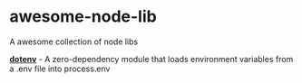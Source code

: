 # awesome-node-lib
A awesome collection of node libs

**[dotenv](https://github.com/motdotla/dotenv)** -  A zero-dependency module that loads environment variables from a .env file into process.env
